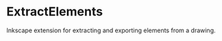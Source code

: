ExtractElements
===============

Inkscape extension for extracting and exporting elements from a drawing.

